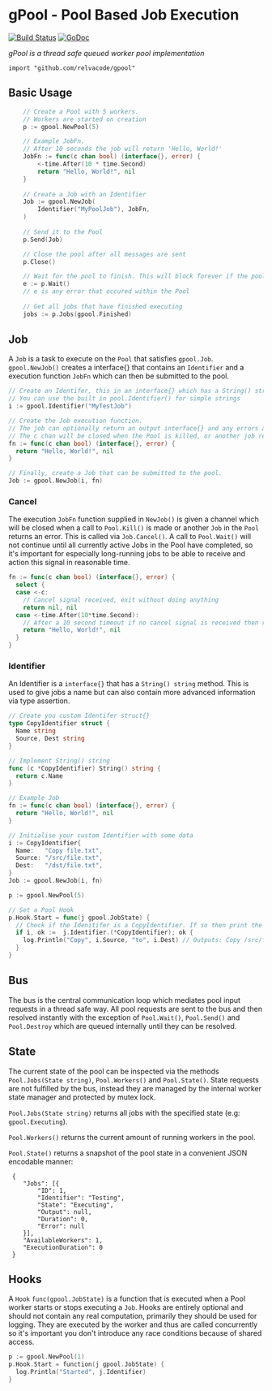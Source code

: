 # gPool - Pool Based Job Execution

[![Build Status](https://travis-ci.org/relvacode/gpool.svg?branch=master)](https://travis-ci.org/relvacode/gpool) [![GoDoc](https://godoc.org/github.com/relvacode/gpool?status.svg)](https://godoc.org/github.com/relvacode/gpool)

_gPool is a thread safe queued worker pool implementation_

`import "github.com/relvacode/gpool"`

## Basic Usage

```go
	// Create a Pool with 5 workers.
	// Workers are started on creation
	p := gpool.NewPool(5)

	// Example JobFn.
	// After 10 seconds the job will return 'Hello, World!'
	JobFn := func(c chan bool) (interface{}, error) {
		<-time.After(10 * time.Second)
		return "Hello, World!", nil
	}
	
	// Create a Job with an Identifier
	Job := gpool.NewJob(
		Identifier("MyPoolJob"), JobFn,
	)
	
	// Send it to the Pool
	p.Send(Job)

	// Close the pool after all messages are sent
	p.Close()

	// Wait for the pool to finish. This will block forever if the pool is not closed.
	e := p.Wait()
	// e is any error that occured within the Pool
	
	// Get all jobs that have finished executing
	jobs := p.Jobs(gpool.Finished)
```

## Job
A `Job` is a task to execute on the `Pool` that satisfies `gpool.Job`. `gpool.NewJob()` creates a interface{} that contains an `Identifier` and a execution function `JobFn` which can then be submitted to the pool.

```go
// Create an Identifer, this in an interface{} which has a String() string method. 
// You can use the built in pool.Identifier() for simple strings
i := gpool.Identifier("MyTestJob")

// Create the Job execution function.
// The job can optionally return an output interface{} and any errors as a result of execution.
// The c chan will be closed when the Pool is killed, or another job returns a non-nil error.
fn := func(c chan bool) (interface{}, error) {
  return "Hello, World!", nil
}

// Finally, create a Job that can be submitted to the pool.
Job := gpool.NewJob(i, fn)
```

### Cancel
The execution `JobFn` function supplied in `NewJob()` is given a channel which will be closed when a call to `Pool.Kill()` is made or another `Job` in the `Pool` returns an error. This is called via `Job.Cancel()`.
A call to `Pool.Wait()` will not continue until all currently active Jobs in the Pool have completed, so it's important for especially long-running jobs to be able to receive and action this signal in reasonable time.

```go
fn := func(c chan bool) (interface{}, error) {
  select {
  case <-c:
    // Cancel signal received, exit without doing anything
    return nil, nil
  case <-time.After(10*time.Second):
    // After a 10 second timeout if no cancel signal is received then return "Hello, World!"
    return "Hello, World!", nil
  }
}
```

### Identifier
An Identifier is a `interface{}` that has a `String() string` method. This is used to give jobs a name but can also contain more advanced information via type assertion.

```go
// Create you custom Identifer struct{}
type CopyIdentifier struct {
  Name string
  Source, Dest string
}

// Implement String() string
func (c *CopyIdentifier) String() string {
  return c.Name
}

// Example Job
fn := func(c chan bool) (interface{}, error) {
  return "Hello, World!", nil
}

// Initialise your custom Identifier with some data
i := CopyIdentifier{
  Name:   "Copy file.txt",
  Source: "/src/file.txt",
  Dest:   "/dst/file.txt",
}
Job := gpool.NewJob(i, fn)

p := gpool.NewPool(5)

// Set a Pool Hook
p.Hook.Start = func(j gpool.JobState) {
  // Check if the Idenitifer is a CopyIdentifier. If so then print the source and destination.
  if i, ok :=  j.Identifier.(*CopyIdentifier); ok {
    log.Println("Copy", i.Source, "to", i.Dest) // Outputs: Copy /src/file.txt to /dst/file.txt
  }
}

```

## Bus

The bus is the central communication loop which mediates pool input requests in a thread safe way.
All pool requests are sent to the bus and then resolved instantly with the exception of `Pool.Wait()`, `Pool.Send()` and `Pool.Destroy` which are queued internally until they can be resolved.

## State

The current state of the pool can be inspected via the methods `Pool.Jobs(State string)`, `Pool.Workers()` and `Pool.State()`.
State requests are not fulfilled by the bus, instead they are managed by the internal worker state manager and protected by mutex lock.

`Pool.Jobs(State string)` returns all jobs with the specified state (e.g: `gpool.Executing`).

`Pool.Workers()` returns the current amount of running workers in the pool.

`Pool.State()` returns a snapshot of the pool state in a convenient JSON encodable manner:

	 {
	 	"Jobs": [{
	 		"ID": 1,
	 		"Identifier": "Testing",
	 		"State": "Executing",
	 		"Output": null,
	 		"Duration": 0,
	 		"Error": null
	 	}],
	 	"AvailableWorkers": 1,
	 	"ExecutionDuration": 0
	 }



## Hooks
A `Hook` `func(gpool.JobState)` is a function that is executed when a Pool worker starts or stops executing a `Job`. 
Hooks are entirely optional and should not contain any real computation, primarily they should be used for logging.
They are executed by the worker and thus are called concurrently so it's important you don't introduce any race conditions because of shared access.

```go
p := gpool.NewPool(1)
p.Hook.Start = function(j gpool.JobState) {
  log.Println("Started", j.Identifier)
}
```
